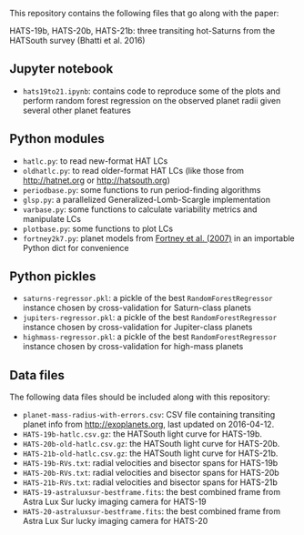 This repository contains the following files that go along with the paper:

HATS-19b, HATS-20b, HATS-21b: three transiting hot-Saturns from the HATSouth
survey (Bhatti et al. 2016)

## Jupyter notebook

- `hats19to21.ipynb`: contains code to reproduce some of the plots and perform
  random forest regression on the observed planet radii given several other
  planet features

## Python modules

- `hatlc.py`: to read new-format HAT LCs
- `oldhatlc.py`: to read older-format HAT LCs (like those from http://hatnet.org
  or http://hatsouth.org)
- `periodbase.py`: some functions to run period-finding algorithms
- `glsp.py`: a parallelized Generalized-Lomb-Scargle implementation
- `varbase.py`: some functions to calculate variability metrics and manipulate
  LCs
- `plotbase.py`: some functions to plot LCs
- `fortney2k7.py`: planet models from <a
  href="http://adsabs.harvard.edu/abs/2007ApJ...659.1661F">Fortney et
  al. (2007)</a> in an importable Python dict for convenience

## Python pickles

- `saturns-regressor.pkl`: a pickle of the best `RandomForestRegressor` instance
  chosen by cross-validation for Saturn-class planets
- `jupiters-regressor.pkl`: a pickle of the best `RandomForestRegressor`
  instance chosen by cross-validation for Jupiter-class planets
- `highmass-regressor.pkl`: a pickle of the best `RandomForestRegressor`
  instance chosen by cross-validation for high-mass planets

## Data files

The following data files should be included along with this repository:

- `planet-mass-radius-with-errors.csv`: CSV file containing transiting planet
  info from http://exoplanets.org, last updated on 2016-04-12.
- `HATS-19b-hatlc.csv.gz`: the HATSouth light curve for HATS-19b.
- `HATS-20b-old-hatlc.csv.gz`: the HATSouth light curve for HATS-20b.
- `HATS-21b-old-hatlc.csv.gz`: the HATSouth light curve for HATS-21b.
- `HATS-19b-RVs.txt`: radial velocities and bisector spans for HATS-19b
- `HATS-20b-RVs.txt`: radial velocities and bisector spans for HATS-20b
- `HATS-21b-RVs.txt`: radial velocities and bisector spans for HATS-21b
- `HATS-19-astraluxsur-bestframe.fits`: the best combined frame from Astra Lux Sur lucky imaging camera for HATS-19
- `HATS-20-astraluxsur-bestframe.fits`: the best combined frame from Astra Lux Sur lucky imaging camera for HATS-20
